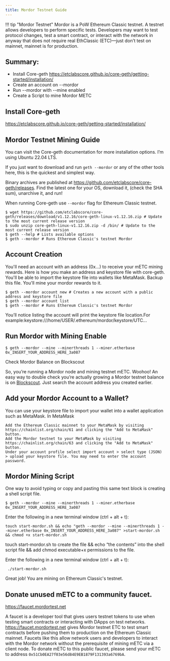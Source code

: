 ```yaml
---
title: Mordor Testnet Guide
---
```


!!! tip "Mordor Testnet"
    Mordor is a PoW Ethereum Classic testnet. A testnet allows developers to perform specific tests. Developers may want to test protocol changes, test a smart contract, or interact with the network in anyway that does not require real EthClassic (ETC)—just don’t test on mainnet, mainnet is for production.


## Summary:

+ Install Core-geth https://etclabscore.github.io/core-geth/getting-started/installation/
+ Create an account on --mordor
+ Run --mordor with --mine enabled
+ Create a Script to mine Mordor METC


## Install Core-geth

https://etclabscore.github.io/core-geth/getting-started/installation/


## Mordor Testnet Mining Guide

You can visit the Core-geth documentation for more installation options. I’m using Ubuntu 22.04 LTS.

If you just want to download and run `geth --mordor` or any of the other tools here, this is the quickest and simplest way.

Binary archives are published at https://github.com/etclabscore/core-geth/releases. Find the latest one for your OS, download it, (check the SHA sum), unarchive it, and run!

When running Core-geth use `--mordor` flag for Ethereum Classic testnet.

```shell
$ wget https://github.com/etclabscore/core-geth/releases/download/v1.12.16/core-geth-linux-v1.12.16.zip # Update to the most current release version
$ sudo unzip core-geth-linux-v1.12.16.zip -d /bin/ # Update to the most current release version
$ geth --help # Lists available options
$ geth --mordor # Runs Ethereum Classic's testnet Mordor
```


## Account Creation

You'll need an account with an address (0x...) to receive your mETC mining rewards. Here is how you make an address and keystore file with core-geth. You'll be able to import the keystore file into wallets like MetaMask. Backup this file. You'll mine your mordor rewards to it.

```shell
$ geth --mordor account new # Creates a new account with a public address and keystore file
$ geth --mordor account list
$ geth --mordor # Runs Ethereum Classic's testnet Mordor
```

You’ll notice listing the account will print the keystore file location.For example:keystore:///home/USER/.ethereum/mordor/keystore/UTC...


## Run Mordor with Mining Enable

```shell
$ geth --mordor --mine --minerthreads 1 --miner.etherbase 0x_INSERT_YOUR_ADDRESS_HERE_3a087
```

Check Mordor Balance on Blockscout

So, you’re running a Mordor node and mining testnet mETC. Woohoo! An easy way to double check you’re actually growing a Mordor testnet balance is on [Blockscout](https://etc-mordor.blockscout.com). Just search the account address you created earlier.


## Add your Mordor Account to a Wallet?

You can use your keystore file to import your wallet into a wallet application such as MetaMask. In MetaMask

    Add the Ethereum Classic mainnet to your MetaMask by visiting https://chainlist.org/chain/61 and clicking the "Add to MetaMask" button.
    Add the Mordor testnet to your MetaMask by visiting https://chainlist.org/chain/63 and clicking the "Add to MetaMask" button.
    Under your account profile select import account > select type (JSON) > upload your keystore file. You may need to enter the account password.


## Mordor Mining Script

One way to avoid typing or copy and pasting this same text block is creating a shell script file.

```shell
$ geth --mordor --mine --minerthreads 1 --miner.etherbase 0x_INSERT_YOUR_ADDRESS_HERE_3a087
```

Enter the following in a new terminal window (ctrl + alt + t):

```shell
touch start-mordor.sh && echo "geth --mordor --mine --minerthreads 1 --miner.etherbase 0x_INSERT_YOUR_ADDRESS_HERE_3a087" >start-mordor.sh && chmod +x start-mordor.sh
```

touch start-mordor.sh to create the file && echo “the contents” into the shell script file && add chmod executable+x permissions to the file.

Enter the following in a new terminal window (ctrl + alt + t):

```shell
 ./start-mordor.sh
```

Great job! You are mining on Ethereum Classic's testnet.


## Donate unused mETC to a community faucet.

https://faucet.mordortest.net

A faucet is a developer tool that gives users testnet tokens to use when testing smart contracts or interacting with DApps on test networks. https://faucet.mordortest.net gives Mordor testnet ETC to test smart contracts before pushing them to production on the Ethereum Classic mainnet. Faucets like this allow network users and developers to interact with the Mordor network without the prerequisite of mining mETC via a client node. To donate mETC to this public faucet, please send your mETC to address `0x51Cb0EA27f03e56d84E9EB1879F131393a6769bA`.